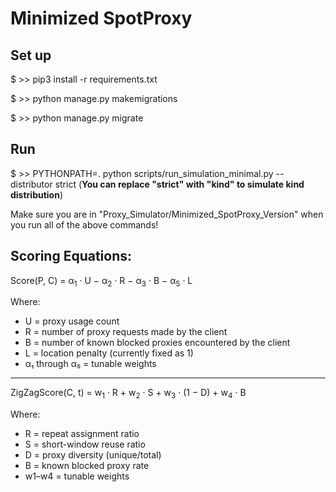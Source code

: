 # Minimized SpotProxy

## Set up

$ >> pip3 install -r requirements.txt

$ >> python manage.py makemigrations

$ >> python manage.py migrate
 
## Run

$ >> PYTHONPATH=. python scripts/run_simulation_minimal.py --distributor strict (**You can replace "strict" with "kind" to simulate kind distribution**)

Make sure you are in "Proxy_Simulator/Minimized_SpotProxy_Version" when you run all of the above commands!


## Scoring Equations:

<p>
Score(P, C) = α<sub>1</sub> · U − α<sub>2</sub> · R − α<sub>3</sub> · B − α<sub>5</sub> · L
</p>

Where:
- U = proxy usage count
- R = number of proxy requests made by the client
- B = number of known blocked proxies encountered by the client
- L = location penalty (currently fixed as 1)
- α₁ through α₅ = tunable weights

---

<p>
ZigZagScore(C, t) = w<sub>1</sub> · R + w<sub>2</sub> · S + w<sub>3</sub> · (1 − D) + w<sub>4</sub> · B
</p>


Where:
- R = repeat assignment ratio
- S = short-window reuse ratio
- D = proxy diversity (unique/total)
- B = known blocked proxy rate
- w1–w4 = tunable weights
